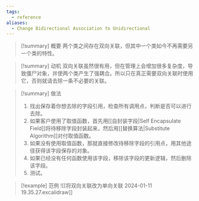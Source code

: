 ```yaml
---
tags:
  - reference
aliases:
  - Change Bidirectional Association to Unidirectional
---
```

> [!summary] 概要
> 两个类之间存在双向关联，但其中一个类如今不再需要另一个类的特性。

> [!summary] 动机
> 双向关联虽然很有用，但在管理上会增加很多复杂度，导致僵尸对象，并使两个类产生了强耦合。所以只在真正需要双向关联时使用它，否则就请去除一条不必要的关联。

> [!summary] 做法
> 1. 找出保存着你想去除的字段引用，检查所有调用点，判断是否可以进行去除。
> 2. 如果客户使用了取值函数，首先用[[自封装字段|Self Encapsulate Field]]将待移除字段封装起来，然后用[[替换算法|Substitute Algorithm]]对付取值函数。
> 3. 如果没有使用取值函数，那就直接修改待移除字段的引用点，用其他途径获得该字段保存的对象。
> 4. 如果已经没有任何函数使用该字段，移除该字段的更新逻辑，然后删除该字段。
> 5. 测试。

> [!example] 范例
> ![[将双向关联改为单向关联 2024-01-11 19.35.27.excalidraw]]